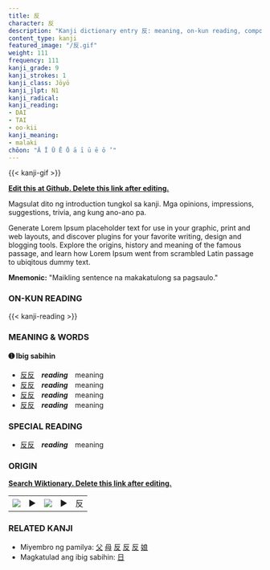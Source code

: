 ```yaml
---
title: 反
character: 反
description: "Kanji dictionary entry 反: meaning, on-kun reading, compounds, origin, related kanji"
content_type: kanji
featured_image: "/反.gif"
weight: 111
frequency: 111
kanji_grade: 9
kanji_strokes: 1
kanji_class: Jōyō
kanji_jlpt: N1
kanji_radical: 
kanji_reading: 
- DAI
- TAI
- oo-kii
kanji_meaning:
- malaki
chōon: "Ā Ī Ū Ē Ō ā ī ū ē ō ’"
---
```

[//]: # (Don't edit the line below. Kanji animated GIF code is automatically generated.)
{{< kanji-gif >}}

[//]: # (Edit below this line.)

**[Edit this at Github. Delete this link after editing.](https://github.com/tim0g/tim/tree/main/content/kanji/反/index.md)**

Magsulat dito ng introduction tungkol sa kanji. Mga opinions, impressions, suggestions, trivia, ang kung ano-ano pa.

Generate Lorem Ipsum placeholder text for use in your graphic, print and web layouts, and discover plugins for your favorite writing, design and blogging tools. Explore the origins, history and meaning of the famous passage, and learn how Lorem Ipsum went from scrambled Latin passage to ubiqitous dummy text.
 
**Mnemonic:** "Maikling sentence na makakatulong sa pagsaulo."

### ON-KUN READING

[//]: # (Don't edit the line below. ON-KUN READING code is automatically generated.)
{{< kanji-reading >}}

### MEANING & WORDS

#### ➊ **Ibig sabihin**
  - [反](../反)[反](../反)　***reading***　meaning
  - [反](../反)[反](../反)　***reading***　meaning
  - [反](../反)[反](../反)　***reading***　meaning
  - [反](../反)[反](../反)　***reading***　meaning

### SPECIAL READING
  - [反](../反)[反](../反)　***reading***　meaning

### ORIGIN

**[Search Wiktionary. Delete this link after editing.](https://wiktionary.org/wiki/反)**
<table class="kanji-table"><tr><td>
<img src="60px-反-bronze.svg.png">
</td><td>▶</td><td>
<img src="60px-反-oracle.svg.png">
</td><td>▶</td>
<td class="kanji-origin">反</td>
</tr></table>

### RELATED KANJI
- Miyembro ng pamilya: [父](../父) [母](../母) [反](../反) [反](../反) [反](../反) [娘](../娘)
- Magkatulad ang ibig sabihin: [日](../日)
